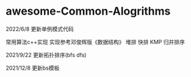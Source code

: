 # awesome-Common-Alogrithms

2022/6/8
更新单例模式代码

常用算法c++实现
实现参考邓俊辉版《数据结构》
堆排 快排 KMP 归并排序

2021/9/22
更新拓扑排序(bfs dfs)

2021/12/8
更新bs模板